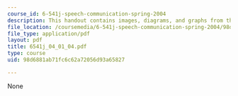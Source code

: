 ```yaml
---
course_id: 6-541j-speech-communication-spring-2004
description: This handout contains images, diagrams, and graphs from the course textbook.
file_location: /coursemedia/6-541j-speech-communication-spring-2004/98d6881ab71fc6c62a72056d93a65827_6541j_04_01_04.pdf
file_type: application/pdf
layout: pdf
title: 6541j_04_01_04.pdf
type: course
uid: 98d6881ab71fc6c62a72056d93a65827

---
```

None